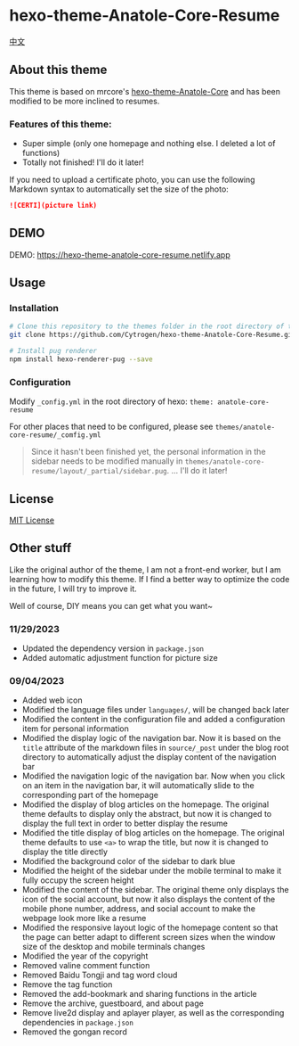# hexo-theme-Anatole-Core-Resume

[中文](README.md)


## About this theme

This theme is based on mrcore's [hexo-theme-Anatole-Core](https://github.com/mrcore/hexo-theme-Anatole-Core) and has been modified to be more inclined to resumes.


### Features of this theme:

- Super simple (only one homepage and nothing else. I deleted a lot of functions)
- Totally not finished! I'll do it later!

If you need to upload a certificate photo, you can use the following Markdown syntax to automatically set the size of the photo:

```markdown
![CERTI](picture link)
```


## DEMO

DEMO: https://hexo-theme-anatole-core-resume.netlify.app


## Usage

### Installation

```bash
# Clone this repository to the themes folder in the root directory of the blog, and rename the folder to anatole-core-resume
git clone https://github.com/Cytrogen/hexo-theme-Anatole-Core-Resume.git themes/anatole-core-resume

# Install pug renderer
npm install hexo-renderer-pug --save
```

### Configuration

Modify `_config.yml` in the root directory of hexo: `theme: anatole-core-resume`

For other places that need to be configured, please see `themes/anatole-core-resume/_comfig.yml`

> Since it hasn't been finished yet, the personal information in the sidebar needs to be modified manually in `themes/anatole-core-resume/layout/_partial/sidebar.pug`.
> ... I'll do it later!


## License

[MIT License](LICENSE)


## Other stuff

Like the original author of the theme, I am not a front-end worker, but I am learning how to modify this theme. If I find a better way to optimize the code in the future, I will try to improve it.

Well of course, DIY means you can get what you want~

### 11/29/2023

- Updated the dependency version in `package.json`
- Added automatic adjustment function for picture size

### 09/04/2023

- Added web icon
- Modified the language files under `languages/`, will be changed back later
- Modified the content in the configuration file and added a configuration item for personal information
- Modified the display logic of the navigation bar. Now it is based on the `title` attribute of the markdown files in `source/_post` under the blog root directory to automatically adjust the display content of the navigation bar
- Modified the navigation logic of the navigation bar. Now when you click on an item in the navigation bar, it will automatically slide to the corresponding part of the homepage
- Modified the display of blog articles on the homepage. The original theme defaults to display only the abstract, but now it is changed to display the full text in order to better display the resume
- Modified the title display of blog articles on the homepage. The original theme defaults to use `<a>` to wrap the title, but now it is changed to display the title directly
- Modified the background color of the sidebar to dark blue
- Modified the height of the sidebar under the mobile terminal to make it fully occupy the screen height
- Modified the content of the sidebar. The original theme only displays the icon of the social account, but now it also displays the content of the mobile phone number, address, and social account to make the webpage look more like a resume
- Modified the responsive layout logic of the homepage content so that the page can better adapt to different screen sizes when the window size of the desktop and mobile terminals changes
- Modified the year of the copyright
- Removed valine comment function
- Removed Baidu Tongji and tag word cloud
- Remove the tag function
- Removed the add-bookmark and sharing functions in the article
- Remove the archive, guestboard, and about page
- Remove live2d display and aplayer player, as well as the corresponding dependencies in `package.json`
- Removed the gongan record
